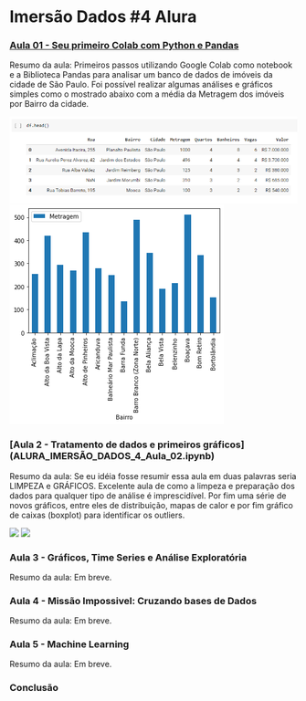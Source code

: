 # Imersão Dados #4 Alura

### [Aula 01 - Seu primeiro Colab com Python e Pandas](ALURA_IMERSÃO_DADOS_4_Aula_01.ipynb)

Resumo da aula: Primeiros passos utilizando Google Colab como notebook e a Biblioteca Pandas para analisar um banco de dados de imóveis da cidade de São Paulo. Foi possível realizar algumas análises e gráficos simples como o mostrado abaixo com a média da Metragem dos imóveis por Bairro da cidade.

![](images/Aula02_01.png)
![](images/Aula01.png)

### [Aula 2 - Tratamento de dados e primeiros gráficos] (ALURA_IMERSÃO_DADOS_4_Aula_02.ipynb)

Resumo da aula: Se eu idéia fosse resumir essa aula em duas palavras seria LIMPEZA e GRÁFICOS. Excelente aula de como a limpeza e preparação dos dados para qualquer tipo de análise é imprescidível. Por fim uma série de novos gráficos, entre eles de distribuição, mapas de calor e por fim gráfico de caixas (boxplot) para identificar os outliers.

![](https://github.com/andreferibeiro/imersao_dados_alura/blob/main/images/Aula%2002.png)
![](https://github.com/andreferibeiro/imersao_dados_alura/blob/main/images/Aula%2002b.png)

### Aula 3 - Gráficos, Time Series e Análise Exploratória

Resumo da aula: Em breve.

### Aula 4 - Missão Impossivel: Cruzando bases de Dados

Resumo da aula: Em breve.

### Aula 5 - Machine Learning

Resumo da aula: Em breve.

### Conclusão
##
